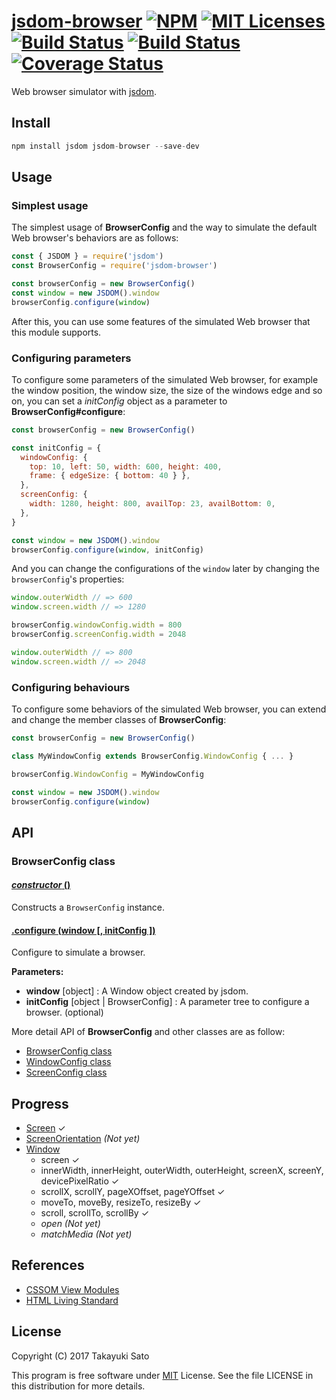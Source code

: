 # [jsdom-browser][repo-url] [![NPM][npm-img]][npm-url] [![MIT Licenses][mit-img]][mit-url] [![Build Status][travis-img]][travis-url] [![Build Status][appveyor-img]][appveyor-url] [![Coverage Status][coverage-img]][coverage-url]

Web browser simulator with [jsdom](https://github.com/tmpvar/jsdom).

## Install

```js
npm install jsdom jsdom-browser --save-dev
```

## Usage

### Simplest usage

The simplest usage of **BrowserConfig** and the way to simulate the default Web browser's behaviors are as follows:

```js
const { JSDOM } = require('jsdom')
const BrowserConfig = require('jsdom-browser')

const browserConfig = new BrowserConfig()
const window = new JSDOM().window
browserConfig.configure(window)
```

After this, you can use some features of the simulated Web browser that this module supports.

### Configuring parameters

To configure some parameters of the simulated Web browser, for example the window position, the window size, the size of the windows edge and so on, you can set a *initConfig* object as a parameter to **BrowserConfig#configure**:


```js
const browserConfig = new BrowserConfig()

const initConfig = {
  windowConfig: {
    top: 10, left: 50, width: 600, height: 400,
    frame: { edgeSize: { bottom: 40 } },
  },
  screenConfig: {
    width: 1280, height: 800, availTop: 23, availBottom: 0,
  },
}

const window = new JSDOM().window
browserConfig.configure(window, initConfig)
```

And you can change the configurations of the `window` later by changing the `browserConfig`'s properties:

```js
window.outerWidth // => 600
window.screen.width // => 1280

browserConfig.windowConfig.width = 800
browserConfig.screenConfig.width = 2048

window.outerWidth // => 800
window.screen.width // => 2048
```


### Configuring behaviours

To configure some behaviors of the simulated Web browser, you can extend and change the member classes of **BrowserConfig**:

```js
const browserConfig = new BrowserConfig()

class MyWindowConfig extends BrowserConfig.WindowConfig { ... }

browserConfig.WindowConfig = MyWindowConfig

const window = new JSDOM().window
browserConfig.configure(window)
```

## API

### BrowserConfig class

#### <u>*constructor* ()</u>

Constructs a `BrowserConfig` instance.

#### <u>.configure (window [, initConfig ])</u>

Configure to simulate a browser.

**Parameters:**

* **window** [object] : A Window object created by jsdom.
* **initConfig** [object | BrowserConfig] : A parameter tree to configure a browser. (optional)

More detail API of **BrowserConfig** and other classes are as follow:

* [BrowserConfig class](docs/api/BrowserConfig.md)
* [WindowConfig class](docs/api/WindowConfig.md)
* [ScreenConfig class](docs/api/ScreenConfig.md)

## Progress

- [Screen](https://www.w3.org/TR/cssom-view-1/#screen) &#x2713;
- [ScreenOrientation](https://www.w3.org/TR/screen-orientation/) *(Not yet)*
- [Window](https://www.w3.org/TR/cssom-view-1/#extensions-to-the-window-interface)
    - screen &#x2713;
    - innerWidth, innerHeight, outerWidth, outerHeight, screenX, screenY,
      devicePixelRatio &#x2713;
    - scrollX, scrollY, pageXOffset, pageYOffset &#x2713;
    - moveTo, moveBy, resizeTo, resizeBy &#x2713;
    - scroll, scrollTo, scrollBy  &#x2713;
    - *open (Not yet)*
    - *matchMedia (Not yet)*

## References

- [CSSOM View Modules](https://www.w3.org/TR/cssom-view-1)
- [HTML Living Standard](https://html.spec.whatwg.org/multipage/)


## License

Copyright (C) 2017 Takayuki Sato

This program is free software under [MIT][mit-url] License.
See the file LICENSE in this distribution for more details.


[repo-url]: https://github.com/sttk/jsdom-browser/
[npm-img]: https://img.shields.io/badge/npm-v0.4.0-blue.svg
[npm-url]: https://www.npmjs.org/package/jsdom-browser/
[mit-img]: https://img.shields.io/badge/license-MIT-green.svg
[mit-url]: https://opensource.org/licenses.MIT
[travis-img]: https://travis-ci.org/sttk/jsdom-browser.svg?branch=master
[travis-url]: https://travis-ci.org/sttk/jsdom-browser
[appveyor-img]: https://ci.appveyor.com/api/projects/status/github/sttk/jsdom-browser?branch=master&svg=true
[appveyor-url]: https://ci.appveyor.com/project/sttk/jsdom-browser
[coverage-img]: https://coveralls.io/repos/github/sttk/jsdom-browser/badge.svg?branch=master
[coverage-url]: https://coveralls.io/github/sttk/jsdom-browser?branch=master
